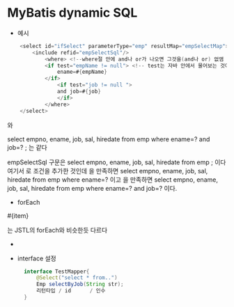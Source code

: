 # MyBatis dynamic SQL

* 예시
``` java
    <select id="ifSelect" parameterType="emp" resultMap="empSelectMap">
        <include refid="empSelectSql"/>
            <where> <!--where절 안에 and나 or가 나오면 그것을(and나 or) 없앰 -->
            <if test="empName != null"> <!-- test는 자바 안에서 물어보는 것이기 때문에 empName으로(자바 명)-->
                ename=#{empName}
            </if>
                <if test="job != null ">
                and job=#{job}
                </if>
            </where>
    </select>
```
와 

select empno, ename, job, sal, hiredate from emp where ename=? and job=? ;
는 같다

empSelectSql 구문은  select empno, ename, job, sal, hiredate from emp ; 이다
여기서 <where>로 조건을 추가한 것인데
<if test="empName != null">을 만족하면
select empno, ename, job, sal, hiredate from emp where ename=? 이고
<if test="job != null ">을 만족하면
select empno, ename, job, sal, hiredate from emp where ename=? and job=? 이다.


* forEach

<foreach item="item" index="index" collection="list" open="(" separator="," close=")">
 #{item}
 </foreach>

는 JSTL의 forEach와 비슷한듯 다르다


*  
<!-- 글자 표기법 설정 -->
<settings>
<setting name="mapUnderscoreToCamelCase" value="true"/>
</settings>

<!-- 자바에 값이 null이 들어올 경우에 null로 대체하기 위해-->
<settings>
<setting name="jdbcTypeForNull" value="NULL"/>
</settings>


* interface 설정
  ```java
    interface TestMapper{
        @Select("select * from..")
        Emp selectByJob(String str);
        리턴타입 / id      / 인수
    }
  ```
